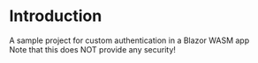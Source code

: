 # Introduction

A sample project for custom authentication in a Blazor WASM app  
Note that this does NOT provide any security!

